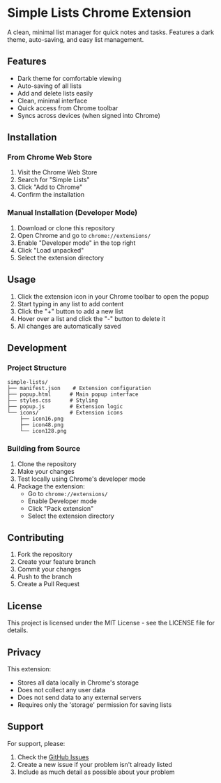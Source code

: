 # Simple Lists Chrome Extension

A clean, minimal list manager for quick notes and tasks. Features a dark theme, auto-saving, and easy list management.

## Features

- Dark theme for comfortable viewing
- Auto-saving of all lists
- Add and delete lists easily
- Clean, minimal interface
- Quick access from Chrome toolbar
- Syncs across devices (when signed into Chrome)

## Installation

### From Chrome Web Store
1. Visit the Chrome Web Store
2. Search for "Simple Lists"
3. Click "Add to Chrome"
4. Confirm the installation

### Manual Installation (Developer Mode)
1. Download or clone this repository
2. Open Chrome and go to `chrome://extensions/`
3. Enable "Developer mode" in the top right
4. Click "Load unpacked"
5. Select the extension directory

## Usage

1. Click the extension icon in your Chrome toolbar to open the popup
2. Start typing in any list to add content
3. Click the "+" button to add a new list
4. Hover over a list and click the "-" button to delete it
5. All changes are automatically saved

## Development

### Project Structure
```
simple-lists/
├── manifest.json    # Extension configuration
├── popup.html      # Main popup interface
├── styles.css      # Styling
├── popup.js        # Extension logic
└── icons/          # Extension icons
    ├── icon16.png
    ├── icon48.png
    └── icon128.png
```

### Building from Source
1. Clone the repository
2. Make your changes
3. Test locally using Chrome's developer mode
4. Package the extension:
   - Go to `chrome://extensions/`
   - Enable Developer mode
   - Click "Pack extension"
   - Select the extension directory

## Contributing

1. Fork the repository
2. Create your feature branch
3. Commit your changes
4. Push to the branch
5. Create a Pull Request

## License

This project is licensed under the MIT License - see the LICENSE file for details.

## Privacy

This extension:
- Stores all data locally in Chrome's storage
- Does not collect any user data
- Does not send data to any external servers
- Requires only the 'storage' permission for saving lists

## Support

For support, please:
1. Check the [GitHub Issues](https://github.com/yourusername/simple-lists/issues)
2. Create a new issue if your problem isn't already listed
3. Include as much detail as possible about your problem 